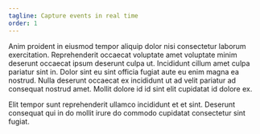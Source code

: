 ```yaml
---
tagline: Capture events in real time
order: 1
---
```


Anim proident in eiusmod tempor aliquip dolor nisi consectetur laborum exercitation. Reprehenderit occaecat voluptate amet voluptate minim deserunt occaecat ipsum deserunt culpa ut. Incididunt cillum amet culpa pariatur sint in. Dolor sint eu sint officia fugiat aute eu enim magna ea nostrud. Nulla deserunt occaecat ex incididunt ut ad velit pariatur ad consequat nostrud amet. Mollit dolore id id sint elit cupidatat id dolore ex.

Elit tempor sunt reprehenderit ullamco incididunt et et sint. Deserunt consequat qui in do mollit irure do commodo cupidatat consectetur sint fugiat.
